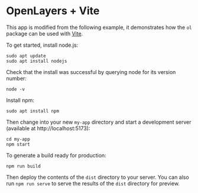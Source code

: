 # OpenLayers + Vite

This app is modified from the following example, it demonstrates how the `ol` package can be used with [Vite](https://vitejs.dev/).

To get started, install node.js:

    sudo apt update
    sudo apt install nodejs
Check that the install was successful by querying node for its version number:

    node -v

Install npm:

    sudo apt install npm
    
Then change into your new `my-app` directory and start a development server (available at http://localhost:5173):

    cd my-app
    npm start

To generate a build ready for production:

    npm run build

Then deploy the contents of the `dist` directory to your server.  You can also run `npm run serve` to serve the results of the `dist` directory for preview.
